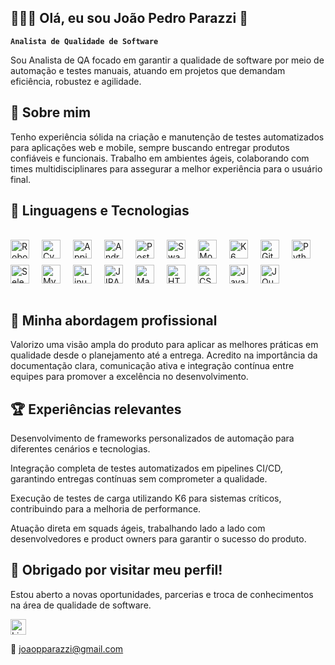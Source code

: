 ## 👩🏻‍💻 Olá, eu sou João Pedro Parazzi 👋

**`Analista de Qualidade de Software`**

Sou Analista de QA focado em garantir a qualidade de software por meio de automação e testes manuais, atuando em projetos que demandam eficiência, robustez e agilidade.

## 🧠 Sobre mim
Tenho experiência sólida na criação e manutenção de testes automatizados para aplicações web e mobile, sempre buscando entregar produtos confiáveis e funcionais. Trabalho em ambientes ágeis, colaborando com times multidisciplinares para assegurar a melhor experiência para o usuário final.


## 🤖 Linguagens e Tecnologias

</br>

<div style="display: flex; flex-wrap: wrap; gap: 10px; align-items: center;">
  <img alt="Robot Framework" title="Robot Framework" width="30px" style="padding-right: 10px;" src="https://www.svgrepo.com/show/374049/robotframework.svg" />
  <img alt="Cypress.io" title="Cypress.io" width="30px" style="padding-right: 10px;" src="https://cdn.jsdelivr.net/gh/devicons/devicon@latest/icons/cypressio/cypressio-original.svg" />
  <img alt="Appium" title="Appium" width="30px" style="padding-right: 10px;" src="https://www.svgrepo.com/show/353413/appium.svg" />
  <img alt="Android Studio" title="Android Studio" width="30px" style="padding-right: 10px;" src="https://cdn.jsdelivr.net/gh/devicons/devicon@latest/icons/androidstudio/androidstudio-plain.svg" />
  <img alt="Postman" title="Postman" width="30px" style="padding-right: 10px;" src="https://cdn.jsdelivr.net/gh/devicons/devicon@latest/icons/postman/postman-original.svg" />
  <img alt="Swagger" title="Swagger" width="30px" style="padding-right: 10px;" src="https://cdn.jsdelivr.net/gh/devicons/devicon@latest/icons/swagger/swagger-original.svg" />
  <img alt="Mocha" title="Mocha" width="30px" style="padding-right: 10px;" src="https://cdn.jsdelivr.net/gh/devicons/devicon@latest/icons/mocha/mocha-original.svg" />
  <img alt="K6" title="K6" width="30px" style="padding-right: 10px;" src="https://cdn.jsdelivr.net/gh/devicons/devicon@latest/icons/k6/k6-original.svg" />
  <img alt="Git" title="Git" width="30px" style="padding-right: 10px;" src="https://cdn.jsdelivr.net/gh/devicons/devicon@latest/icons/git/git-original.svg" />
  <img alt="Python" title="Python" width="30px" style="padding-right: 10px;" src="https://cdn.jsdelivr.net/gh/devicons/devicon@latest/icons/python/python-original.svg" />
  <img alt="Selenium" title="Selenium" width="30px" style="padding-right: 10px;" src="https://cdn.jsdelivr.net/gh/devicons/devicon@latest/icons/selenium/selenium-original.svg" />
  <img alt="MySQL" title="MySQL" width="30px" style="padding-right: 10px;" src="https://cdn.jsdelivr.net/gh/devicons/devicon@latest/icons/mysql/mysql-original.svg" />
  <img alt="Linux" title="Linux" width="30px" style="padding-right: 10px;" src="https://cdn.jsdelivr.net/gh/devicons/devicon@latest/icons/linux/linux-original.svg" />
  <img alt="JIRA" title="JIRA" width="30px" style="padding-right: 10px;" src="https://cdn.jsdelivr.net/gh/devicons/devicon@latest/icons/jira/jira-original-wordmark.svg" />
  <img alt="Maestro.dev" title="Maestro.dev" width="30px" style="padding-right: 10px;" src="https://avatars.githubusercontent.com/u/65870663?v=4" />
  <img alt="HTML" title="HTML" width="30px" style="padding-right: 10px;" src="https://cdn.jsdelivr.net/gh/devicons/devicon@latest/icons/html5/html5-original.svg" />
  <img alt="CSS" title="CSS" width="30px" style="padding-right: 10px;" src="https://cdn.jsdelivr.net/gh/devicons/devicon@latest/icons/css3/css3-original.svg" />
  <img alt="JavaScript" title="JavaScript" width="30px" style="padding-right: 10px;" src="https://cdn.jsdelivr.net/gh/devicons/devicon@latest/icons/javascript/javascript-original.svg" />
  <img alt="JQuery" title="JQuery" width="30px" style="padding-right: 10px;" src="https://cdn.jsdelivr.net/gh/devicons/devicon@latest/icons/jquery/jquery-original.svg" />
</div>

<br/>

## 🚀 Minha abordagem profissional
Valorizo uma visão ampla do produto para aplicar as melhores práticas em qualidade desde o planejamento até a entrega.
Acredito na importância da documentação clara, comunicação ativa e integração contínua entre equipes para promover a excelência no desenvolvimento.

## 🏆 Experiências relevantes
Desenvolvimento de frameworks personalizados de automação para diferentes cenários e tecnologias.

Integração completa de testes automatizados em pipelines CI/CD, garantindo entregas contínuas sem comprometer a qualidade.

Execução de testes de carga utilizando K6 para sistemas críticos, contribuindo para a melhoria de performance.

Atuação direta em squads ágeis, trabalhando lado a lado com desenvolvedores e product owners para garantir o sucesso do produto.

## 🙌 Obrigado por visitar meu perfil!
Estou aberto a novas oportunidades, parcerias e troca de conhecimentos na área de qualidade de software.

<a href="https://www.linkedin.com/in/joão-pedro-parazzi-544a301b8/" target="_blank" rel="noopener noreferrer" title="LinkedIn">
  <img alt="LinkedIn" width="25px" style="padding-right: 10px;" src="https://cdn.jsdelivr.net/gh/devicons/devicon@latest/icons/linkedin/linkedin-original.svg" />
</a>

📧 joaopparazzi@gmail.com

